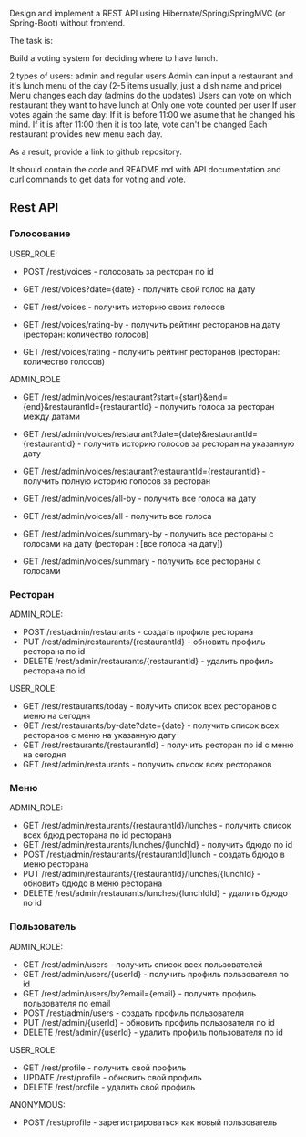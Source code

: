 Design and implement a REST API using Hibernate/Spring/SpringMVC (or Spring-Boot) without frontend.

The task is:

Build a voting system for deciding where to have lunch.

2 types of users: admin and regular users
Admin can input a restaurant and it's lunch menu of the day (2-5 items usually, just a dish name and price)
Menu changes each day (admins do the updates)
Users can vote on which restaurant they want to have lunch at
Only one vote counted per user
If user votes again the same day:
If it is before 11:00 we asume that he changed his mind.
If it is after 11:00 then it is too late, vote can't be changed
Each restaurant provides new menu each day.

As a result, provide a link to github repository.

It should contain the code and README.md with API documentation and curl commands to get data for voting and vote.

## Rest API 

### Голосование
USER_ROLE:
- POST /rest/voices - голосовать за ресторан по id
- GET /rest/voices?date={date} - получить свой голос на дату
- GET /rest/voices - получить историю своих голосов

- GET /rest/voices/rating-by - получить рейтинг ресторанов на дату (ресторан: количество голосов)
- GET /rest/voices/rating -  получить рейтинг ресторанов (ресторан: количество голосов)

ADMIN_ROLE
- GET /rest/admin/voices/restaurant?start={start}&end={end}&restaurantId={restaurantId} - получить голоса за ресторан между датами
- GET /rest/admin/voices/restaurant?date={date}&restaurantId={restaurantId} - получить историю голосов за ресторан на указанную дату
- GET /rest/admin/voices/restaurant?restaurantId={restaurantId} - получить полную историю голосов за ресторан

- GET /rest/admin/voices/all-by - получить все голоса на дату
- GET /rest/admin/voices/all - получить все голоса

- GET /rest/admin/voices/summary-by - получить все рестораны с голосами на дату (ресторан : [все голоса на дату])
- GET /rest/admin/voices/summary - получить все рестораны с голосами


### Ресторан
ADMIN_ROLE:
- POST /rest/admin/restaurants - создать профиль ресторана
- PUT /rest/admin/restaurants/{restaurantId} - обновить профиль ресторана по id
- DELETE /rest/admin/restaurants/{restaurantId} - удалить профиль ресторана по id

USER_ROLE:
- GET /rest/restaurants/today - получить список всех ресторанов с меню на сегодня
- GET /rest/restaurants/by-date?date={date} - получить список всех ресторанов с меню на указанную дату
- GET /rest/restaurants/{restaurantId} - получить ресторан по id с меню на сегодня
- GET /rest/admin/restaurants - получить список всех ресторанов

### Меню
ADMIN_ROLE:
- GET /rest/admin/restaurants/{restaurantId}/lunches - получить список всех бдюд ресторана по id ресторана
- GET /rest/admin/restaurants/lunches/{lunchId} - получить бдюдо по id
- POST /rest/admin/restaurants/{restaurantId}lunch - создать бдюдо в меню ресторана
- PUT /rest/admin/restaurants/{restaurantId}/lunches/{lunchId} - обновить бдюдо в меню ресторана
- DELETE /rest/admin/restaurants/lunches/{lunchIdId} - удалить бдюдо по id

### Пользователь
ADMIN_ROLE:
- GET /rest/admin/users - получить список всех пользователей
- GET /rest/admin/users/{userId} - получить профиль пользователя по id
- GET /rest/admin/users/by?email={email} - получить профиль пользователя по email
- POST /rest/admin/users - создать профиль пользователя
- PUT /rest/admin/{userId} - обновить профиль пользователя по id
- DELETE /rest/admin/{userId} - удалить профиль пользователя по id

USER_ROLE:
- GET /rest/profile - получить свой профиль
- UPDATE /rest/profile - обновить свой профиль
- DELETE /rest/profile - удалить свой профиль

ANONYMOUS:
- POST /rest/profile - зарегистрироваться как новый пользователь
